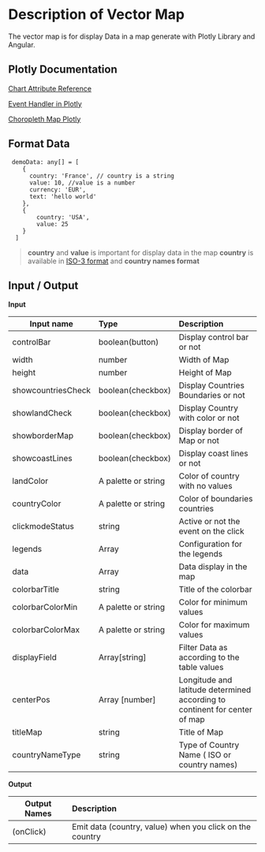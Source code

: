 # Description of Vector Map

The vector map is for display Data in a map generate with Plotly Library and Angular.

## Plotly Documentation

[Chart Attribute Reference](https://plot.ly/javascript/reference/)

[Event Handler in Plotly](https://plot.ly/javascript/plotlyjs-events/)

[Choropleth Map Plotly](https://plot.ly/javascript/choropleth-maps/)

## Format Data

```
 demoData: any[] = [
    {
      country: 'France', // country is a string
      value: 10, //value is a number
      currency: 'EUR',
      text: 'hello world'
    },
    {
        country: 'USA',
        value: 25
    }
  ]
```

> **country** and **value** is important for display data in the map
> **country** is available in [ISO-3 format](https://www.iban.com/country-codes 'link to the iso 3 codes countries') and **country names format**

## Input / Output

**Input**

| Input name         | Type                | Description                                                                |
| ------------------ | :------------------ | :------------------------------------------------------------------------- |
| controlBar         | boolean(button)     | Display control bar or not                                                 |
| width              | number              | Width of Map                                                               |
| height             | number              | Height of Map                                                              |
| showcountriesCheck | boolean(checkbox)   | Display Countries Boundaries or not                                        |
| showlandCheck      | boolean(checkbox)   | Display Country with color or not                                          |
| showborderMap      | boolean(checkbox)   | Display border of Map or not                                               |
| showcoastLines     | boolean(checkbox)   | Display coast lines or not                                                 |
| landColor          | A palette or string | Color of country with no values                                            |
| countryColor       | A palette or string | Color of boundaries countries                                              |
| clickmodeStatus    | string              | Active or not the event on the click                                       |
| legends            | Array               | Configuration for the legends                                              |
| data               | Array               | Data display in the map                                                    |
| colorbarTitle      | string              | Title of the colorbar                                                      |
| colorbarColorMin   | A palette or string | Color for minimum values                                                   |
| colorbarColorMax   | A palette or string | Color for maximum values                                                   |
| displayField       | Array[string]       | Filter Data as according to the table values                               |
| centerPos          | Array [number]      | Longitude and latitude determined according to continent for center of map |
| titleMap           | string              | Title of Map                                                               |
| countryNameType    | string              | Type of Country Name ( ISO or country names)                               |

**Output**

| Output Names | Description                                              |
| ------------ | :------------------------------------------------------- |
| (onClick)    | Emit data (country, value) when you click on the country |
